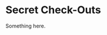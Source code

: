 [title]: # (Secret Check-Outs)
[tags]: # (XXX)
[priority]: # (2800)
# Secret Check-Outs
Something here.

